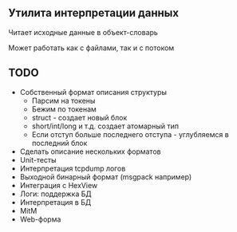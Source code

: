﻿## Утилита интерпретации данных

Читает исходные данные в объект-словарь

Может работать как с файлами, так и с потоком

## TODO
* Собственный формат описания структуры
    * Парсим на токены
    * Бежим по токенам
    * struct - создает новый блок
    * short/int/long и т.д. создает атомарный тип
    * Если отступ больше последнего отступа - углубляемся в последний блок
* Сделать описание нескольких форматов
* Unit-тесты
* Интерпретация tcpdump логов
* Выходной бинарный формат (msgpack например)
* Интеграция с HexView
* Логи: поддержка БД
* Интерпретация в БД
* MitM
* Web-форма
